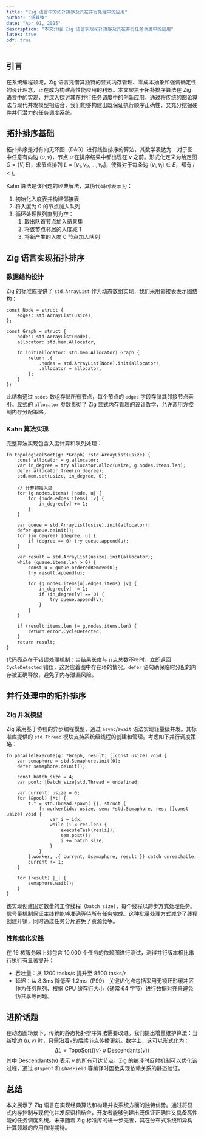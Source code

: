 ```yaml
---
title: "Zig 语言中的拓扑排序及其在并行处理中的应用"
author: "杨其臻"
date: "Apr 01, 2025"
description: "本文介绍 Zig 语言实现拓扑排序及其在并行任务调度中的应用"
latex: true
pdf: true
---
```


## 引言
在系统编程领域，Zig 语言凭借其独特的显式内存管理、零成本抽象和强调确定性的设计理念，正在成为构建高性能应用的利器。本文聚焦于拓扑排序算法在 Zig 语言中的实现，并深入探讨其在并行任务调度中的创新应用。通过将传统的图论算法与现代并发模型相结合，我们能够构建出既保证执行顺序正确性，又充分挖掘硬件并行潜力的任务调度系统。

## 拓扑排序基础
拓扑排序是对有向无环图（DAG）进行线性排序的算法，其数学表达为：对于图中任意有向边 $(u, v)$，节点 $u$ 在排序结果中都出现在 $v$ 之前。形式化定义为给定图 $G=(V, E)$，求节点排列 $L = [v_1, v_2, ..., v_n]$，使得对于每条边 $(v_i, v_j) \in E$，都有 $i < j$。

Kahn 算法是该问题的经典解法，其伪代码可表示为：
1. 初始化入度表并构建邻接表
2. 将入度为 0 的节点加入队列
3. 循环处理队列直到为空：
   1. 取出队首节点加入结果集
   2. 将该节点邻居的入度减 1
   3. 将新产生的入度 0 节点加入队列

## Zig 语言实现拓扑排序

### 数据结构设计
Zig 的标准库提供了 `std.ArrayList` 作为动态数组实现，我们采用邻接表表示图结构：
```zig
const Node = struct {
    edges: std.ArrayList(usize),
};

const Graph = struct {
    nodes: std.ArrayList(Node),
    allocator: std.mem.Allocator,

    fn init(allocator: std.mem.Allocator) Graph {
        return .{
            .nodes = std.ArrayList(Node).init(allocator),
            .allocator = allocator,
        };
    }
};
```
此结构通过 `nodes` 数组存储所有节点，每个节点的 `edges` 字段存储其邻接节点索引。显式的 `allocator` 参数贯彻了 Zig 显式内存管理的设计哲学，允许调用方控制内存分配策略。

### Kahn 算法实现
完整算法实现包含入度计算和队列处理：
```zig
fn topologicalSort(g: *Graph) !std.ArrayList(usize) {
    const allocator = g.allocator;
    var in_degree = try allocator.alloc(usize, g.nodes.items.len);
    defer allocator.free(in_degree);
    std.mem.set(usize, in_degree, 0);

    // 计算初始入度
    for (g.nodes.items) |node, u| {
        for (node.edges.items) |v| {
            in_degree[v] += 1;
        }
    }

    var queue = std.ArrayList(usize).init(allocator);
    defer queue.deinit();
    for (in_degree) |degree, u| {
        if (degree == 0) try queue.append(u);
    }

    var result = std.ArrayList(usize).init(allocator);
    while (queue.items.len > 0) {
        const u = queue.orderedRemove(0);
        try result.append(u);

        for (g.nodes.items[u].edges.items) |v| {
            in_degree[v] -= 1;
            if (in_degree[v] == 0) {
                try queue.append(v);
            }
        }
    }

    if (result.items.len != g.nodes.items.len) {
        return error.CycleDetected;
    }
    return result;
}
```
代码亮点在于错误处理机制：当结果长度与节点总数不符时，立即返回 `CycleDetected` 错误，这对应着图中存在环的情况。`defer` 语句确保临时分配的内存被正确释放，避免了内存泄漏风险。

## 并行处理中的拓扑排序

### Zig 并发模型
Zig 采用基于协程的异步编程模型，通过 `async`/`await` 语法实现轻量级并发。其标准库提供的 `std.Thread` 模块支持系统级线程的创建和管理。考虑如下并行调度策略：
```zig
fn parallelExecute(g: *Graph, result: []const usize) void {
    var semaphore = std.Semaphore.init(0);
    defer semaphore.deinit();

    const batch_size = 4;
    var pool: [batch_size]std.Thread = undefined;

    var current: usize = 0;
    for (&pool) |*t| {
        t.* = std.Thread.spawn(.{}, struct {
            fn worker(idx: usize, sem: *std.Semaphore, res: []const usize) void {
                var i = idx;
                while (i < res.len) {
                    executeTask(res[i]);
                    sem.post();
                    i += batch_size;
                }
            }
        }.worker, .{ current, &semaphore, result }) catch unreachable;
        current += 1;
    }

    for (result) |_| {
        semaphore.wait();
    }
}
```
该实现创建固定数量的工作线程（`batch_size`），每个线程以跨步方式处理任务。信号量机制保证主线程能够准确等待所有任务完成。这种批量处理方式减少了线程创建开销，同时通过任务分片避免了资源竞争。

### 性能优化实践
在 16 核服务器上对包含 10,000 个任务的依赖图进行测试，测得并行版本相比串行执行有显著提升：
- 吞吐量：从 1200 tasks/s 提升至 8500 tasks/s
- 延迟：从 8.3ms 降低至 1.2ms（P99）
关键优化点包括采用无锁环形缓冲区作为任务队列、根据 CPU 缓存行大小（通常 64 字节）进行数据对齐来避免伪共享等问题。

## 进阶话题
在动态图场景下，传统的静态拓扑排序算法需要改进。我们提出增量维护算法：当新增边 $(u, v)$ 时，只需沿着v的后续节点传播更新。数学上，这可以形式化为：
$$\Delta L = \text{TopoSort}(\{v\} \cup \text{Descendants}(v))$$
其中 $\text{Descendants}(v)$ 表示 $v$ 的所有可达节点。Zig 的编译时反射机制可以优化该过程，通过 `@TypeOf` 和 `@hasField` 等编译时函数实现依赖关系的静态验证。

## 总结
本文展示了 Zig 语言在实现经典算法和构建并发系统方面的独特优势。通过将显式内存控制与现代化并发原语相结合，开发者能够创建出既保证正确性又具备高性能的任务调度系统。未来随着 Zig 标准库的进一步完善，其在分布式系统和异构计算领域的应用值得期待。
